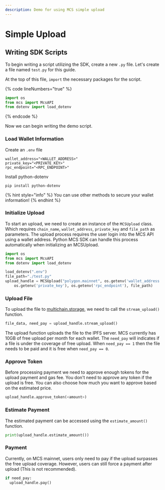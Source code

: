 ```yaml
---
description: Demo for using MCS simple upload
---
```


# Simple Upload

## Writing SDK Scripts

To begin writing a script utilizing the SDK, create a new `.py` file. Let's create a file named `test.py` for this guide.

At the top of this file, `import` the necessary packages for the script.

{% code lineNumbers="true" %}
```python
import os
from mcs import McsAPI
from dotenv import load_dotenv
```
{% endcode %}

Now we can begin writing the demo script.

### Load Wallet Information

Create an `.env` file

```
wallet_address="<WALLET_ADDRESS>"
private_key="<PRIVATE_KEY>"
rpc_endpoint="<RPC_ENDPOINT>"
```

Install python-dotenv

```
pip install python-dotenv
```

{% hint style="info" %}
You can use other methods to secure your wallet information!
{% endhint %}

### Initialize Upload

To start an upload, we need to create an instance of the `MCSUpload` class. Which requires `chain_name`, `wallet_address`, `private_key` and `file_path` as parameters. The upload process requires the user login into the MCS API using a wallet address. Python MCS SDK can handle this process automatically when initializing an MCSUpload.

```python
import os
from mcs import McsAPI
from dotenv import load_dotenv

load_dotenv(".env")
file_path="./test.py"
upload_handle = MCSUpload("polygon.mainnet", os.getenv('wallet_address'), \
    os.getenv('private_key'), os.getenv('rpc_endpoint'), file_path)
```

### Upload File

To upload the file to [multichain.storage](https://multichain.storage), we need to call the `stream_upload()` function.

```python
file_data, need_pay = upload_handle.stream_upload()
```

The upload function uploads the file to the IPFS server. MCS currently has 10GB of free upload per month for each wallet. The `need_pay` will indicates if a file is under the coverage of free upload. When `need_pay == 1` then the file needs to be paid and it is free when `need_pay == 0`.

### Approve Token

Before processing payment we need to approve enough tokens for the upload payment and gas fee. You don't need to approve any token if the upload is free. You can also choose how much you want to approve based on the estimated price.

```python
upload_handle.approve_token(<amount>)
```

### Estimate Payment

The estimated payment can be accessed using the `estimate_amount()` function.

```python
print(upload_handle.estimate_amount())
```

### Payment

Currently, on MCS mainnet, users only need to pay if the upload surpasses the free upload coverage. However, users can still force a payment after upload (This is not recommended).

```python
if need_pay:
  upload_handle.pay()
```
